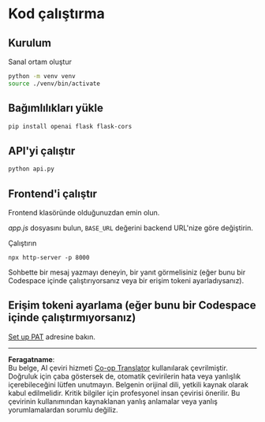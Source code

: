 <!--
CO_OP_TRANSLATOR_METADATA:
{
  "original_hash": "537f02a36d73db093cbb8b9b44867645",
  "translation_date": "2025-09-01T15:47:48+00:00",
  "source_file": "9-chat-project/solution/backend/python/README.md",
  "language_code": "tr"
}
-->
# Kod çalıştırma

## Kurulum

Sanal ortam oluştur

```sh
python -m venv venv
source ./venv/bin/activate
```

## Bağımlılıkları yükle

```sh
pip install openai flask flask-cors 
```

## API'yi çalıştır

```sh
python api.py
```

## Frontend'i çalıştır

Frontend klasöründe olduğunuzdan emin olun.

*app.js* dosyasını bulun, `BASE_URL` değerini backend URL'nize göre değiştirin.

Çalıştırın

```
npx http-server -p 8000
```

Sohbette bir mesaj yazmayı deneyin, bir yanıt görmelisiniz (eğer bunu bir Codespace içinde çalıştırıyorsanız veya bir erişim tokeni ayarladıysanız).

## Erişim tokeni ayarlama (eğer bunu bir Codespace içinde çalıştırmıyorsanız)

[Set up PAT](https://docs.github.com/en/authentication/keeping-your-account-and-data-secure/managing-your-personal-access-tokens) adresine bakın.

---

**Feragatname**:  
Bu belge, AI çeviri hizmeti [Co-op Translator](https://github.com/Azure/co-op-translator) kullanılarak çevrilmiştir. Doğruluk için çaba göstersek de, otomatik çevirilerin hata veya yanlışlık içerebileceğini lütfen unutmayın. Belgenin orijinal dili, yetkili kaynak olarak kabul edilmelidir. Kritik bilgiler için profesyonel insan çevirisi önerilir. Bu çevirinin kullanımından kaynaklanan yanlış anlamalar veya yanlış yorumlamalardan sorumlu değiliz.